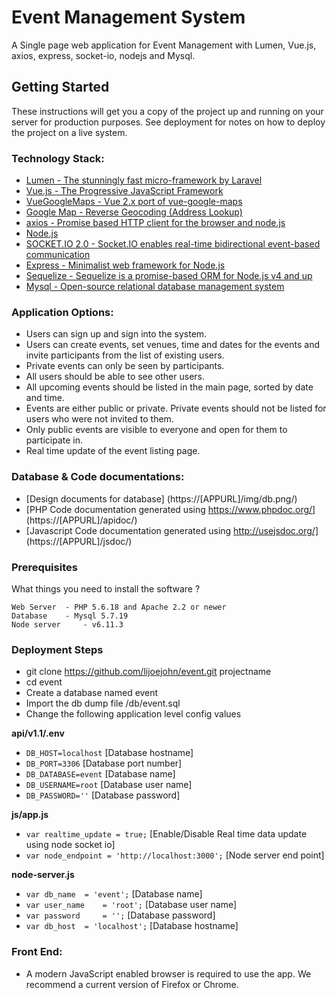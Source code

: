 # Event Management System

A Single page web application for Event Management with Lumen, Vue.js, axios, express, socket-io, nodejs and Mysql.

## Getting Started

These instructions will get you a copy of the project up and running on your server for production purposes. See deployment for notes on how to deploy the project on a live system.

### Technology Stack:

- [Lumen - The stunningly fast micro-framework by Laravel](https://lumen.laravel.com/)
- [Vue.js - The Progressive JavaScript Framework](https://vuejs.org/)
- [VueGoogleMaps -  Vue 2.x port of vue-google-maps](https://www.npmjs.com/package/vue2-google-maps)
- [Google Map - Reverse Geocoding (Address Lookup)](https://developers.google.com/maps/documentation/geocoding/intro#ReverseGeocoding)
- [axios - Promise based HTTP client for the browser and node.js](https://github.com/axios/axios)
- [Node.js](https://nodejs.org/en/)
- [SOCKET.IO 2.0 - Socket.IO enables real-time bidirectional event-based communication](https://socket.io/)
- [Express - Minimalist web framework for Node.js](https://expressjs.com/)
- [Sequelize - Sequelize is a promise-based ORM for Node.js v4 and up](http://docs.sequelizejs.com/)
- [Mysql - Open-source relational database management system](https://www.mysql.com/)

### Application Options:

- Users can sign up and sign into the system.
- Users can create events, set venues, time and dates for the events and invite participants from the list of existing users.
- Private events can only be seen by participants.
- All users should be able to see other users.
- All upcoming events should be listed in the main page, sorted by date and time.
- Events are either public or private. Private events should not be listed for users who were not invited to them.
- Only public events are visible to everyone and open for them to participate in.
- Real time update of the event listing page.

### Database & Code documentations:

- [Design documents for database] (https://[APPURL]/img/db.png/)
- [PHP Code documentation generated using https://www.phpdoc.org/] (https://[APPURL]/apidoc/)
- [Javascript Code documentation generated using http://usejsdoc.org/] (https://[APPURL]/jsdoc/)

### Prerequisites

What things you need to install the software ?

	Web Server 	- PHP 5.6.18 and Apache 2.2 or newer
	Database 	- Mysql 5.7.19
	Node server 	- v6.11.3

### Deployment Steps

- git clone https://github.com/lijoejohn/event.git projectname
- cd event
- Create a database named event
- Import the db dump file  /db/event.sql
- Change the following application level config values

**api/v1.1/.env**

- `DB_HOST=localhost` [Database hostname]
- `DB_PORT=3306` [Database port number]
- `DB_DATABASE=event` [Database name]
- `DB_USERNAME=root` [Database user name]
- `DB_PASSWORD=''` [Database password]

**js/app.js**
	
- `var realtime_update = true;` [Enable/Disable Real time data update using node socket io]
- `var node_endpoint = 'http://localhost:3000';` [Node server end point]

**node-server.js**
	
- `var db_name 	= 'event';` [Database name]
- `var user_name 	= 'root';` [Database user name]
- `var password 	= '';` [Database password]
- `var db_host 	= 'localhost';` [Database hostname]

### Front End:
* A modern JavaScript enabled browser is required to use the app.  We recommend a current version of Firefox or Chrome. 